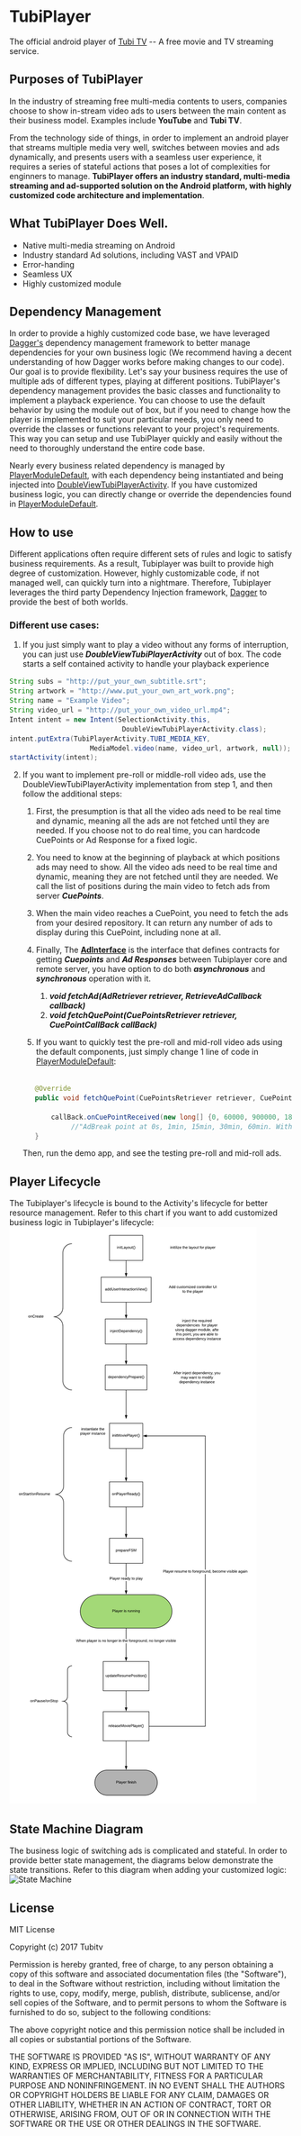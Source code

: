 # TubiPlayer
The official android player of [Tubi TV](https://play.google.com/store/apps/details?id=com.tubitv) -- A free movie and TV streaming service.

## Purposes of TubiPlayer
In the industry of streaming free multi-media contents to users, companies choose to show in-stream video ads to users between the main content as their business model. Examples include **YouTube** and **Tubi TV**.

From the technology side of things, in order to implement an android player that streams multiple media very well, switches between movies and ads dynamically, and presents users with a seamless user experience, it requires a series of stateful actions that poses a lot of complexities for enginners to manage. **TubiPlayer offers an industry standard, multi-media streaming and ad-supported solution on the Android platform, with highly customized code architecture and implementation**.

## What TubiPlayer Does Well.
* Native multi-media streaming on Android
* Industry standard Ad solutions, including VAST and VPAID
* Error-handing
* Seamless UX 
* Highly customized module


## Dependency Management
In order to provide a highly customized code base, we have leveraged [Dagger's](https://github.com/google/dagger) dependency management framework to better manage dependencies for your own business logic (We recommend having a decent understanding of how Dagger works before making changes to our code).
Our goal is to provide flexibility. Let's say your business requires the use of multiple ads of different types, playing at different positions. TubiPlayer's dependency management provides the basic classes and functionality
to implement a playback experience.
You can choose to use the default behavior by using the module out of box, but if you need to change how the player is implemented to suit your particular needs, you only need to override the classes or functions relevant to your project's requirements. This way you can setup and use TubiPlayer quickly and easily without the need to thoroughly understand the entire code base.

Nearly every business related dependency is managed by [PlayerModuleDefault](./lib/src/main/java/com/tubitv/media/di/PlayerModuleDefault.java), with each dependency being instantiated and being injected into [DoubleViewTubiPlayerActivity](./lib/src/main/java/com/tubitv/media/activities/DoubleViewTubiPlayerActivity.java).
If you have customized business logic, you can directly change or override the dependencies found in  [PlayerModuleDefault](./lib/src/main/java/com/tubitv/media/di/PlayerModuleDefault.java).

## How to use
Different applications often require different sets of rules and logic to satisfy business requirements. As a result, Tubiplayer was built to provide high degree of
customization. However, highly customizable code, if not managed well, can quickly turn into a nightmare. Therefore, Tubiplayer leverages the third party Dependency Injection framework, [Dagger](https://github.com/google/dagger) 
to provide the best of both worlds.

### Different use cases:
1. If you just simply want to play a video without any forms of interruption, you can just use ***DoubleViewTubiPlayerActivity*** out of box. The code starts a self contained activity to handle your playback experience
```java
String subs = "http://put_your_own_subtitle.srt";
String artwork = "http://www.put_your_own_art_work.png";
String name = "Example Video";
String video_url = "http://put_your_own_video_url.mp4";
Intent intent = new Intent(SelectionActivity.this,
                            DoubleViewTubiPlayerActivity.class);
intent.putExtra(TubiPlayerActivity.TUBI_MEDIA_KEY,
                    MediaModel.video(name, video_url, artwork, null));
startActivity(intent);
```

2. If you want to implement pre-roll or middle-roll video ads, use the DoubleViewTubiPlayerActivity implementation from step 1, and then follow the additional steps:
    1. First, the presumption is that all the video ads need to be real time and dynamic, meaning all the ads are not fetched until they are needed. If you choose not to do real time, you can hardcode CuePoints or Ad Response for a fixed logic.
    2. You need to know at the beginning of playback at which positions ads may need to show. All the video ads need to be real time and dynamic, meaning they are not fetched until they are needed.
       We call the list of positions during the main video to fetch ads from server ***CuePoints***.
    3. When the main video reaches a CuePoint, you need to fetch the ads from your desired repository. It can return any number of ads to display during this CuePoint, including none at all.
    4. Finally, The **[AdInterface](./lib/src/main/java/com/tubitv/media/fsm/callback/AdInterface.java)** is the interface that defines contracts for getting ***Cuepoints*** and ***Ad Responses*** between Tubiplayer core and remote server,
       you have option to do both ***asynchronous*** and ***synchronous*** operation with it.
        1. ***void fetchAd(AdRetriever retriever, RetrieveAdCallback callback)*** 
        2. ***void fetchQuePoint(CuePointsRetriever retriever, CuePointCallBack callBack)***
        
    5. If you want to quickly test the pre-roll and mid-roll video ads using the default components, just simply change 1 line of code in [PlayerModuleDefault](lib/src/main/java/com/tubitv/media/di/PlayerModuleDefault.java#L131): <br/>  
    ```java
  
       @Override
       public void fetchQuePoint(CuePointsRetriever retriever, CuePointCallBack callBack) {
    
           callBack.onCuePointReceived(new long[] {0, 60000, 900000, 1800000, 3600000 });
                //"AdBreak point at 0s, 1min, 15min, 30min, 60min. With each adbreak showing one ads"
       }
   
    ```
    Then, run the demo app, and see the testing pre-roll and mid-roll ads.
        

## Player Lifecycle
The Tubiplayer's lifecycle is bound to the Activity's lifecycle for better resource management. Refer to this chart if you want to add customized business logic in Tubiplayer's lifecycle:
![State Machine](./documentation/tubiplayer_lifecycle.png)

## State Machine Diagram
The business logic of switching ads is complicated and stateful. In order to provide better state management, the diagrams below demonstrate the state transitions. Refer to
this diagram when adding your customized logic:
![State Machine](https://github.com/Tubitv/TubiPlayer/blob/master/lib/doc/Screen%20Shot%202017-09-18%20at%204.23.53%20PM.png)

## License
MIT License

Copyright (c) 2017 Tubitv

Permission is hereby granted, free of charge, to any person obtaining a copy
of this software and associated documentation files (the "Software"), to deal
in the Software without restriction, including without limitation the rights
to use, copy, modify, merge, publish, distribute, sublicense, and/or sell
copies of the Software, and to permit persons to whom the Software is
furnished to do so, subject to the following conditions:

The above copyright notice and this permission notice shall be included in all
copies or substantial portions of the Software.

THE SOFTWARE IS PROVIDED "AS IS", WITHOUT WARRANTY OF ANY KIND, EXPRESS OR
IMPLIED, INCLUDING BUT NOT LIMITED TO THE WARRANTIES OF MERCHANTABILITY,
FITNESS FOR A PARTICULAR PURPOSE AND NONINFRINGEMENT. IN NO EVENT SHALL THE
AUTHORS OR COPYRIGHT HOLDERS BE LIABLE FOR ANY CLAIM, DAMAGES OR OTHER
LIABILITY, WHETHER IN AN ACTION OF CONTRACT, TORT OR OTHERWISE, ARISING FROM,
OUT OF OR IN CONNECTION WITH THE SOFTWARE OR THE USE OR OTHER DEALINGS IN THE
SOFTWARE.
